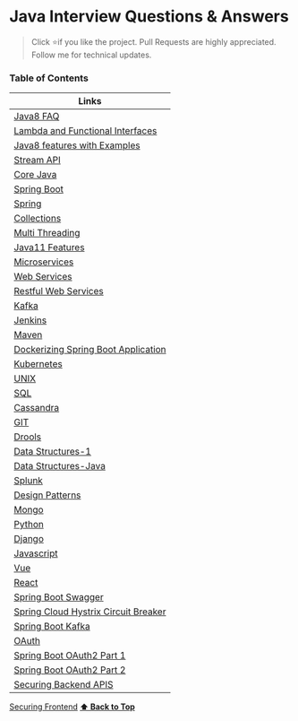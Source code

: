 # Java Interview Questions & Answers

> Click :star:if you like the project. Pull Requests are highly appreciated. Follow me  for technical updates.




### Table of Contents

| Links |
| ---------
[Java8 FAQ](https://github.com/learning-zone/java-interview-questions) |
[Lambda and Functional Interfaces](http://www.lambdafaq.org)|
[Java8 features with Examples](https://www.journaldev.com/2389/java-8-features-with-examples)|
[Stream API](https://www.netjstech.com/2017/09/java-stream-api-interview-questions.html)|
[Core Java](https://www.journaldev.com/2366/core-java-interview-questions-and-answers)|
[Spring Boot](https://www.javadevjournal.com/spring-boot/spring-boot-interview-questions)|
[Spring](https://www.journaldev.com/2696/spring-interview-questions-and-answers)|
[Collections](https://howtodoinjava.com/interview-questions/useful-java-collection-interview-questions)|
[Multi Threading](https://javarevisited.blogspot.com/2014/07/top-50-java-multithreading-interview-questions-answers.html#axzz6kFGYp2sF)|
[Java11 Features](https://mkyong.com/java/what-is-new-in-java-11)|
[Microservices](https://hackr.io/blog/microservices-interview-questions) |
[Web Services](https://hackr.io/blog/web-services-interview-questions)|
[Restful Web Services](https://javarevisited.blogspot.com/2018/02/top-20-spring-rest-interview-questions-answers-java.html#axzz6kFGYp2sF)|
[Kafka](https://data-flair.training/blogs/kafka-interview-questions/)|
[Jenkins](https://mindmajix.com/jenkins-interview-questions-answers)|
[Maven](https://www.gangboard.com/blog/maven-interview-questions-and-answers)|
[Dockerizing Spring Boot Application](https://www.javadevjournal.com/spring-boot/dockerizing-spring-boot-application)|
[Kubernetes](https://medium.com/javarevisited/kubernetes-step-by-step-with-spring-boot-docker-gke-35e9481f6d5f)|
[UNIX](https://javarevisited.blogspot.com/2011/05/unix-command-interview-questions.html)|
[SQL](https://www.edureka.co/blog/interview-questions/sql-interview-questions)|
[Cassandra](https://data-flair.training/blogs/cassandra-interview-questions/)|
[GIT](https://career.guru99.com/top-40-interview-questions-on-git/)|
[Drools](https://mindmajix.com/drools-interview-questions)|
[Data Structures-1](https://java2blog.com/data-structure-and-algorithm-interview-questions-in-java)|
[Data Structures-Java](https://javarevisited.blogspot.com/2013/03/top-15-data-structures-algorithm-interview-questions-answers-java-programming.html#axzz6kFGYp2sF)|
[Splunk](https://mindmajix.com/splunk-interview-questions)|
[Design Patterns](https://www.javatpoint.com/java-design-pattern-interview-questions)|
[Mongo](https://medium.com/@vigowebs/frequently-asked-mongodb-interview-questions-and-answers-1f17c6b0950d)|
[Python](https://www.edureka.co/blog/interview-questions/python-interview-questions)|
[Django](https://data-flair.training/blogs/django-interview-questions)|
[Javascript](https://github.com/sudheerj/javascript-interview-questions)|
[Vue](https://github.com/sudheerj/vuejs-interview-questions)|
[React](https://github.com/sudheerj/reactjs-interview-questions)|
[Spring Boot Swagger](https://www.baeldung.com/swagger-2-documentation-for-spring-rest-api)|
[Spring Cloud Hystrix Circuit Breaker](https://howtodoinjava.com/spring-cloud/spring-hystrix-circuit-breaker-tutorial)|
[Spring Boot Kafka](https://www.javainuse.com/spring/spring-boot-apache-kafka-hello-world)|
[OAuth](https://www.javainuse.com/spring/spring-boot-oauth-introduction)|
[Spring Boot OAuth2 Part 1](https://www.javainuse.com/spring/spring-boot-oauth-authorization-code)|
[Spring Boot OAuth2 Part 2](https://www.javainuse.com/spring/spring-boot-oauth-access-token)|
[Securing Backend APIS](https://dzone.com/articles/securing-apis-2)|
[Securing Frontend](https://konstantinlebedev.com/security-for-frontend)
**[⬆ Back to Top](#table-of-contents)**


